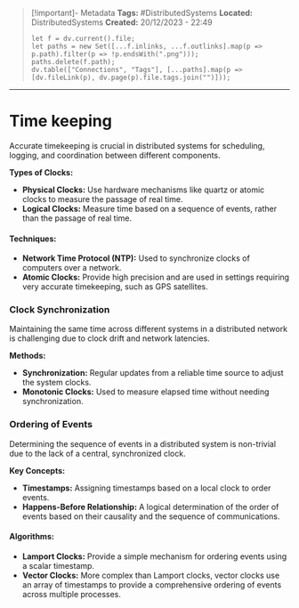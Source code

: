 > [!important]- Metadata
> **Tags:** #DistributedSystems 
> **Located:** DistributedSystems
> **Created:** 20/12/2023 - 22:49
> ```dataviewjs
> let f = dv.current().file;
> let paths = new Set([...f.inlinks, ...f.outlinks].map(p => p.path).filter(p => !p.endsWith(".png")));
> paths.delete(f.path);
> dv.table(["Connections", "Tags"], [...paths].map(p => [dv.fileLink(p), dv.page(p).file.tags.join("")]));
> ```

___
# Time keeping
Accurate timekeeping is crucial in distributed systems for scheduling, logging, and coordination between different components.

**Types of Clocks:**

- **Physical Clocks:** Use hardware mechanisms like quartz or atomic clocks to measure the passage of real time.
- **Logical Clocks:** Measure time based on a sequence of events, rather than the passage of real time.

#### Techniques:

- **Network Time Protocol (NTP):** Used to synchronize clocks of computers over a network.
- **Atomic Clocks:** Provide high precision and are used in settings requiring very accurate timekeeping, such as GPS satellites.

### Clock Synchronization

Maintaining the same time across different systems in a distributed network is challenging due to clock drift and network latencies.

**Methods:**

- **Synchronization:** Regular updates from a reliable time source to adjust the system clocks.
- **Monotonic Clocks:** Used to measure elapsed time without needing synchronization.

### Ordering of Events

Determining the sequence of events in a distributed system is non-trivial due to the lack of a central, synchronized clock.

**Key Concepts:**

- **Timestamps:** Assigning timestamps based on a local clock to order events.
- **Happens-Before Relationship:** A logical determination of the order of events based on their causality and the sequence of communications.

#### Algorithms:

- **Lamport Clocks:** Provide a simple mechanism for ordering events using a scalar timestamp.
- **Vector Clocks:** More complex than Lamport clocks, vector clocks use an array of timestamps to provide a comprehensive ordering of events across multiple processes.